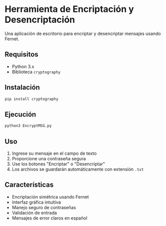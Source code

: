 # Herramienta de Encriptación y Desencriptación

Una aplicación de escritorio para encriptar y desencriptar mensajes usando Fernet.

## Requisitos

* Python 3.x
* Biblioteca `cryptography`

## Instalación

```bash
pip install cryptography
```

## Ejecución

```bash
python3 EncryptMSG.py
```

## Uso

1. Ingrese su mensaje en el campo de texto
2. Proporcione una contraseña segura
3. Use los botones "Encriptar" o "Desencriptar"
4. Los archivos se guardarán automáticamente con extensión `.txt`

## Características

* Encriptación simétrica usando Fernet
* Interfaz gráfica intuitiva
* Manejo seguro de contraseñas
* Validación de entrada
* Mensajes de error claros en español
